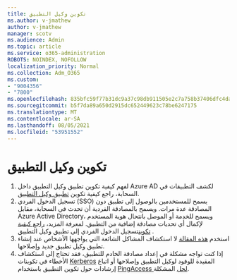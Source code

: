```yaml
---
title: تكوين وكيل التطبيق
ms.author: v-jmathew
author: v-jmathew
manager: scotv
ms.audience: Admin
ms.topic: article
ms.service: o365-administration
ROBOTS: NOINDEX, NOFOLLOW
localization_priority: Normal
ms.collection: Adm_O365
ms.custom:
- "9004356"
- "7800"
ms.openlocfilehash: 835bfc59f77b31dc9a37c98db911505e2c7a758b37406dfc4da2d139afa61db5
ms.sourcegitcommit: b5f7da89a650d2915dc652449623c78be6247175
ms.translationtype: MT
ms.contentlocale: ar-SA
ms.lasthandoff: 08/05/2021
ms.locfileid: "53951552"
---
```

# <a name="app-proxy-configuration"></a>تكوين وكيل التطبيق

1. لفهم كيفية تكوين تطبيق وكيل التطبيق داخل Azure AD لكشف التطبيقات في السحابة، راجع كيفية تكوين [تطبيق وكيل التطبيق](https://docs.microsoft.com/azure/active-directory/application-proxy-config-how-to).
2. تسجيل الدخول الفردي (SSO) يسمح للمستخدمين بالوصول إلى تطبيق دون المصادقة عدة مرات. ويسمح بالمصادقة الفردية أن تحدث في السحابة، مقابل Azure Active Directory، ويسمح للخدمة أو الموصل بانتحال هوية المستخدم لإكمال أي تحديات مصادقة إضافية من التطبيق. لمعرفة المزيد، [راجع كيفية تكوين](https://docs.microsoft.com/azure/active-directory/application-proxy-config-sso-how-to)تسجيل الدخول الفردي إلى تطبيق وكيل التطبيق .
3. استخدم [هذه المقالة](https://docs.microsoft.com/azure/active-directory/application-proxy-config-problem) لا استكشاف المشاكل الشائعة التي يواجهها الأشخاص عند إنشاء تطبيق وكيل تطبيق جديد وإصلاحها.
4. إذا كنت تواجه مشكلة في إعداد مصادقة الخادم للتطبيق، فقد تحتاج إلى استكشاف الأخطاء في تكوينات [Kerberos](https://docs.microsoft.com/azure/active-directory/application-proxy-back-end-kerberos-constrained-delegation-how-to) المقيدة للوفود لوكيل التطبيق وإصلاحها أو اتباع إرشادات حول تكوين التطبيق باستخدام [PingAccess لحل](https://docs.microsoft.com/azure/active-directory/application-proxy-back-end-ping-access-how-to) المشكلة.
